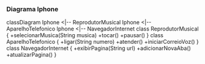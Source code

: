 ### Diagrama Iphone
classDiagram
        Iphone <|-- ReprodutorMusical
        Iphone <|-- AparelhoTelefonico
        Iphone <|-- NavegadorInternet
        class ReprodutorMusical {
          +selecionarMusica(String musica)
          +tocar()
          +pausar()
        }
        class AparelhoTelefonico {
          +ligar(String numero)
          +atender()
          +iniciarCorreioVoz()
        }
        class NavegadorInternet {
          +exibirPagina(String url)
          +adicionarNovaAba()
          +atualizarPagina()
        }
